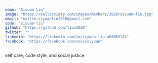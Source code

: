 ```yaml
---
name: "Siyuan Liu"
image: "https://bellsociety.com/images/members/2020/siyuan-liu.jpg"
email: "mailto:siyuanliu2016@gmail.com"
code: "siyuan-liu"
github: "https://github.com/lius2020"
twitter: ""
linkedin: "https://linkedin.com/in/siyuan-liu-a0806312b"
facebook: "https://facebook.com/ssssssiyuan"
---
```

self care, code style, and social justice